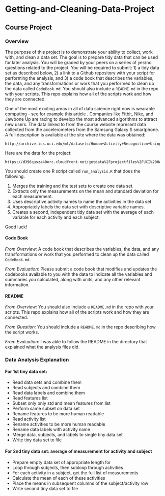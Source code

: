 # Getting-and-Cleaning-Data-Project
## Course Project

### Overview

The purpose of this project is to demonstrate your ability to collect, work
with, and clean a data set. The goal is to prepare tidy data that can be used
for later analysis. You will be graded by your peers on a series of yes/no
questions related to the project. You will be required to submit: 1) a tidy
data set as described below, 2) a link to a Github repository with your script
for performing the analysis, and 3) a code book that describes the variables,
the data, and any transformations or work that you performed to clean up the
data called `CodeBook.md`. You should also include a `README.md` in the repo
with your scripts. This repo explains how all of the scripts work and how they
are connected.

One of the most exciting areas in all of data science right now is wearable
computing - see for example this article . Companies like Fitbit, Nike, and
Jawbone Up are racing to develop the most advanced algorithms to attract new
users. The data linked to from the course website represent data collected from
the accelerometers from the Samsung Galaxy S smartphone. A full description is
available at the site where the data was obtained:

	http://archive.ics.uci.edu/ml/datasets/Human+Activity+Recognition+Using+Smartphones

Here are the data for the project:

	https://d396qusza40orc.cloudfront.net/getdata%2Fprojectfiles%2FUCI%20HAR%20Dataset.zip

You should create one R script called `run_analysis.R` that does the following. 

1. Merges the training and the test sets to create one data set.
2. Extracts only the measurements on the mean and standard deviation for each
   measurement.
3. Uses descriptive activity names to name the activities in the data set
4. Appropriately labels the data set with descriptive variable names. 
5. Creates a second, independent tidy data set with the average of each
   variable for each activity and each subject. 

Good luck!


#### Code Book

_From Overview:_ A code book that describes the variables, the data, and any
transformations or work that you performed to clean up the data called
`CodeBook.md`.

_From Evaluation:_ Please submit a code book that modifies and updates the
codebooks available to you with the data to indicate all the variables and
summaries you calculated, along with units, and any other relevant information.

#### README

_From Overview:_ You should also include a `README.md` in the repo with your
scripts. This repo explains how all of the scripts work and how they are
connected.

_From Question:_ You should include a `README.md` in the repo describing how
the script works.

_From Evaluation:_ I was able to follow the README in the directory that
explained what the analysis files did. 


### Data Analysis Explanation

#### For 1st tiny data set:

- Read data sets and combine them
- Read subjects and combine them
- Read data labels and combine them
- Read features list
- Subset only only std and mean features from list
- Perform same subset on data set
- Rename features to be more human readable
- Read activity list
- Rename activities to be more human readable
- Rename data labels with activity name
- Merge data, subjects, and labels to single tiny data set
- Write tiny data set to file

#### For 2nd tiny data set: average of measurement for activity and subject

- Prepare empty data set of appropriate length for 
- Loop through subjects, then subloop through activities
- For each activity in a subject, get the full list of measurements
- Calculate the mean of each of these activities
- Place the means in subsequent columns of the subject/activity row
- Write second tiny data set to file

